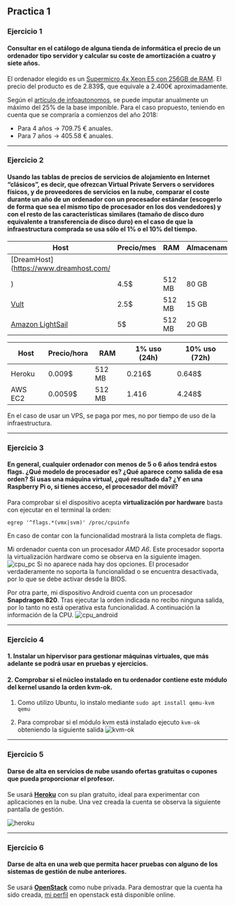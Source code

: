 ## Practica 1

### Ejercicio 1

#### Consultar en el catálogo de alguna tienda de informática el precio de un ordenador tipo servidor y calcular su coste de amortización a cuatro y siete años. 

El ordenador elegido es un [Supermicro 4x Xeon E5 con 256GB de RAM](https://www.newegg.com/Product/Product.aspx?Item=9SIA4GH5GM6670). El precio del producto es de 2.839$, que equivale a 2.400€ aproximadamente.

Según el [artículo de infoautonomos](http://infoautonomos.eleconomista.es/fiscalidad/gastos-deducibles-autonomos-irpf-estimacion-directa/), se puede imputar anualmente un máximo del 25% de la base imponible. Para el caso propuesto, teniendo en cuenta que se compraría a comienzos del año 2018:

- Para 4 años -> 709.75 € anuales.
- Para 7 años -> 405.58 € anuales.

---
### Ejercicio 2

#### Usando las tablas de precios de servicios de alojamiento en Internet “clásicos”, es decir, que ofrezcan Virtual Private Servers o servidores físicos, y de proveedores de servicios en la nube, comparar el coste durante un año de un ordenador con un procesador estándar (escogerlo de forma que sea el mismo tipo de procesador en los dos vendedores) y con el resto de las características similares (tamaño de disco duro equivalente a transferencia de disco duro) en el caso de que la infraestructura comprada se usa sólo el 1% o el 10% del tiempo.

| Host                                          | Precio/mes | RAM | Almacenamiento |
|----------------------------------------|----------------|-------|-------------------------|
| [DreamHost](https://www.dreamhost.com/
) | 4.5$      | 512 MB      | 80 GB                    |
| [Vult](https://www.vultr.com/)        | 2.5$      | 512 MB      | 15 GB                    |
| [Amazon LightSail](https://amazonlightsail.com/)            | 5$   | 512 MB      | 20 GB                    |


| Host    | Precio/hora | RAM    | 1% uso (24h) | 10% uso (72h) |
|---------|-------------|--------|---------------|-------------------|
| Heroku  | 0.009$      | 512 MB | 0.216$ | 0.648$ |
| AWS EC2 | 0.0059$     | 512 MB | 1.416 | 4.248$ |

En el caso de usar un VPS, se paga por mes, no por tiempo de uso de la infraestructura.


---
### Ejercicio 3

#### En general, cualquier ordenador con menos de 5 o 6 años tendrá estos flags. ¿Qué modelo de procesador es? ¿Qué aparece como salida de esa orden? Si usas una máquina virtual, ¿qué resultado da? ¿Y en una Raspberry Pi o, si tienes acceso, el procesador del móvil?

Para comprobar si el dispositivo acepta **virtualización por hardware** basta con ejecutar en el terminal la orden:

`egrep '^flags.*(vmx|svm)' /proc/cpuinfo`

En caso de contar con la funcionalidad mostrará la lista completa de flags.

Mi ordenador cuenta con un procesador *AMD A6*. Este procesador soporta la virtualización hardware como se observa en la siguiente imagen.
![cpu_pc](https://i.imgur.com/60ATYbB.png)
Si no aparece nada hay dos opciones. El procesador verdaderamente no soporta la funcionalidad o se encuentra desactivada, por lo que se debe activar desde la BIOS.


Por otra parte, mi dispositivo Android cuenta con un procesador **Snapdragon 820**. Tras ejecutar la orden indicada no recibo ninguna salida, por lo tanto no está operativa esta funcionalidad. A continuación la información de la CPU.
![cpu_android](https://i.imgur.com/5uD9hbV.png)

---
### Ejercicio 4

#### 1. Instalar un hipervisor para gestionar máquinas virtuales, que más adelante se podrá usar en pruebas y ejercicios. 
#### 2. Comprobar si el núcleo instalado en tu ordenador contiene este módulo del kernel usando la orden kvm-ok.


1. Como utilizo Ubuntu, lo instalo mediante
`sudo apt install qemu-kvm qemu `

2. Para comprobar si el módulo kvm está instalado ejecuto
`kvm-ok`
obteniendo la siguiente salida
![kvm-ok](https://i.imgur.com/TmDQIhA.png)

---
### Ejercicio 5

#### Darse de alta en servicios de nube usando ofertas gratuitas o cupones que pueda proporcionar el profesor.

Se usará **[Heroku](https://www.heroku.com/)** con su plan gratuito, ideal para experimentar con aplicaciones en la nube. Una vez creada la cuenta se observa la siguiente pantalla de gestión.

![heroku](https://i.imgur.com/fj7Qe2r.png)

---
### Ejercicio 6

#### Darse de alta en una web que permita hacer pruebas con alguno de los sistemas de gestión de nube anteriores.

Se usará **[OpenStack](https://www.openstack.org/)** como nube privada. Para demostrar que la cuenta ha sido creada, [mi perfil](https://www.openstack.org/community/members/profile/94444/germn-castro) en openstack está disponible online.


